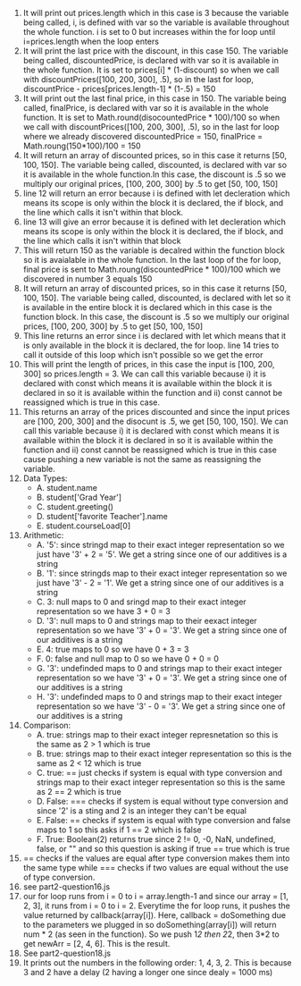 1. It will print out prices.length which in this case is 3 because the variable being called, i, is defined with var so the variable is available throughout the whole function. i is set to 0 but increases within the for loop until i=prices.length when the loop enters
2. It will print the last price with the discount, in this case 150. The variable being called, discountedPrice, is declared with var so it is available in the whole function. It is set to prices[i] * (1-discount) so when we call with discountPrices([100, 200, 300], .5), so in the last for loop, discountPrice - prices[prices.length-1] * (1-.5) = 150
3. It will print out the last final price, in this case in 150. The variable being called, finalPrice, is declared with var so it is available in the whole function. It is set to Math.round(disocountedPrice * 100)/100 so when we call with discountPrices([100, 200, 300], .5), so in the last for loop where we already discovered discountedPrice = 150, finalPrice = Math.roung(150*100)/100 = 150
4. It will return an array of discounted prices, so in this case it returns [50, 100, 150]. The variable being called, discounted, is declared with var so it is available in the whole function.In this case, the discount is .5 so we multiply our original prices, [100, 200, 300] by .5 to get [50, 100, 150]
5. line 12 will return an error because i is defined with let decleration which means its scope is only within the block it is declared, the if block, and the line which calls it isn't within that block. 
6. line 13 will give an error because it is defined with let decleration which means its scope is only within the block it is declared, the if block, and the line which calls it isn't within that block
7. This will return 150 as the variable is decalred within the function block so it is avaialable in the whole function. In the last loop of the for loop, final price is sent to Math.roung(discountedPrice * 100)/100 which we discovered in number 3 equals 150
8. It will return an array of discounted prices, so in this case it returns [50, 100, 150]. The variable being called, discounted, is declared with let so it is available in the entire block it is declared which in this case is the function block. In this case, the discount is .5 so we multiply our original prices, [100, 200, 300] by .5 to get [50, 100, 150]
9. This line returns an error since i is declared with let which means that it is only available in the block it is declared, the for loop. line 14 tries to call it outside of this loop which isn't possible so we get the error
10. This will print the length of prices, in this case the input is [100, 200, 300] so prices.length = 3. We can call this variable because i) it is declared with const which means it is available within the block it is declared in so it is available within the function and ii) const cannot be reassigned which is true in this case. 
11. This returns an array of the prices discounted and since the input prices are [100, 200, 300] and the disocunt is .5, we get [50, 100, 150]. We can call this variable because i) it is declared with const which means it is available within the block it is declared in so it is available within the function and ii) const cannot be reassigned which is true in this case cause pushing a new variable is not the same as reassigning the variable. 
12. Data Types: 
    - A. student.name
    - B. student['Grad Year']
    - C. student.greeting()
    - D. student['favorite Teacher'].name
    - E. student.courseLoad[0]
13. Arithmetic: 
    - A. '5': since stringd map to their exact integer representation so we just have '3' + 2 = '5'. We get a string since one of our additives is a string 
    - B. '1': since stringds map to their exact integer representation so we just have '3' - 2 = '1'. We get a string since one of our additives is a string 
    - C.  3: null maps to 0 and sringd map to their exact integer representation so we have 3 + 0 = 3
    - D. '3': null maps to 0 and strings map to their eexact integer representation so we have '3' + 0 = '3'. We get a string since one of our additives is a string 
    - E.  4: true maps to 0 so we have 0 + 3 = 3
    - F.  0: false and null map to 0 so we have 0 + 0 = 0
    - G. '3': undefinded maps to 0 and strings map to their exact integer representation so we have '3' + 0 = '3'. We get a string since one of our additives is a string 
    - H. '3': undefinded maps to 0 and strings map to their exact integer representation so we have '3' - 0 = '3'. We get a string since one of our additives is a string 
14. Comparison: 
    - A. true: strings map to their exact integer represnetation so this is the same as 2 > 1 which is true
    - B. true: strings map to their exact integer representation so this is the same as 2 < 12 which is true
    - C. true: == just checks if system is equal with type conversion and strings map to their exact integer representation so this is the same as 2 == 2 which is true
    - D. False: === checks if system is equal without type conversion and since '2' is a sting and 2 is an integer they can't be equal
    - E. False: ==  checks if system is equal with type conversion and false maps to 1 so this asks if 1 == 2 which is false 
    - F. True: Boolean(2) returns true since 2 != 0, -0, NaN, undefined, false, or "" and so this question is asking if true == true which is true
15. == checks if the values are equal after type conversion makes them into the same type while === checks if two values are equal without the use of type conversion. 
16. see part2-question16.js
17. our for loop runs from i = 0 to i = array.length-1 and since our array = [1, 2, 3], it runs from i = 0 to i = 2. Everytime the for loop runs, it pushes the value returned by callback(array[i]). Here, callback = doSomething due to the parameters we plugged in so doSomething(array[i]) will return num * 2 (as seen in the function). So we push 1*2 then 2*2, then 3*2 to get newArr = [2, 4, 6]. This is the result. 
18. See part2-question18.js
19. It prints out the numbers in the following order: 1, 4, 3, 2. This is because 3 and 2 have a delay (2 having a longer one since dealy = 1000 ms)
